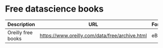# Free datascience books

| Description | URL | Format |
|-------------|-----|--------|
| Oreilly free books | https://www.oreilly.com/data/free/archive.html | eBook |
